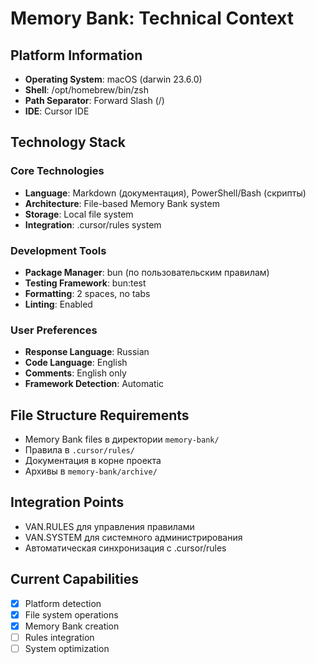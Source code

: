 # Memory Bank: Technical Context

## Platform Information
- **Operating System**: macOS (darwin 23.6.0)
- **Shell**: /opt/homebrew/bin/zsh
- **Path Separator**: Forward Slash (/)
- **IDE**: Cursor IDE

## Technology Stack

### Core Technologies
- **Language**: Markdown (документация), PowerShell/Bash (скрипты)
- **Architecture**: File-based Memory Bank system
- **Storage**: Local file system
- **Integration**: .cursor/rules system

### Development Tools
- **Package Manager**: bun (по пользовательским правилам)
- **Testing Framework**: bun:test
- **Formatting**: 2 spaces, no tabs
- **Linting**: Enabled

### User Preferences
- **Response Language**: Russian
- **Code Language**: English
- **Comments**: English only
- **Framework Detection**: Automatic

## File Structure Requirements
- Memory Bank files в директории `memory-bank/`
- Правила в `.cursor/rules/`
- Документация в корне проекта
- Архивы в `memory-bank/archive/`

## Integration Points
- VAN.RULES для управления правилами
- VAN.SYSTEM для системного администрирования
- Автоматическая синхронизация с .cursor/rules

## Current Capabilities
- [x] Platform detection
- [x] File system operations
- [x] Memory Bank creation
- [ ] Rules integration
- [ ] System optimization